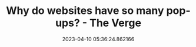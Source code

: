 ---
date: 2023-04-10 05:36:24.862166
link:
  source: web
  source_url: https://roytang.net
  text: Why do websites have so many pop-ups? - The Verge
  url: https://www.theverge.com/tech/23653544/pop-up-website-ad-ui-design
source: web
syndicated:
- type: mastodon
  url: https://indieweb.social/users/roytang/statuses/110172896357899368
- type: twitter
  url: https://twitter.com/roytang/status/1645299679037620224/
title: Why do websites have so many pop-ups? - The Verge
---